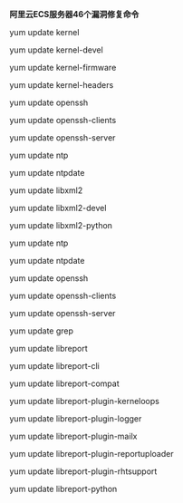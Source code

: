 **阿里云ECS服务器46个漏洞修复命令**

yum update kernel

yum update kernel-devel

yum update kernel-firmware

yum update kernel-headers

yum update openssh

yum update openssh-clients

yum update openssh-server

yum update ntp

yum update ntpdate

yum update libxml2

yum update libxml2-devel

yum update libxml2-python

yum update ntp

yum update ntpdate

yum update openssh

yum update openssh-clients

yum update openssh-server

yum update grep

yum update libreport

yum update libreport-cli

yum update libreport-compat

yum update libreport-plugin-kerneloops

yum update libreport-plugin-logger

yum update libreport-plugin-mailx

yum update libreport-plugin-reportuploader

yum update libreport-plugin-rhtsupport

yum update libreport-python
